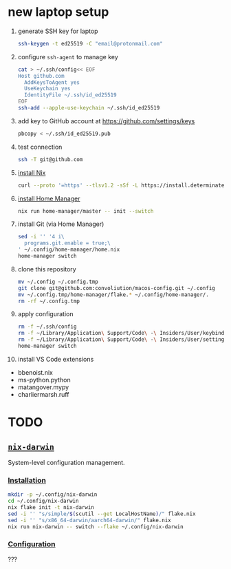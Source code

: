 # new laptop setup

1. generate SSH key for laptop
   ```zsh
   ssh-keygen -t ed25519 -C "email@protonmail.com"
   ```
1. configure `ssh-agent` to manage key
   ```zsh
   cat > ~/.ssh/config<< EOF
   Host github.com
     AddKeysToAgent yes
     UseKeychain yes
     IdentityFile ~/.ssh/id_ed25519
   EOF
   ssh-add --apple-use-keychain ~/.ssh/id_ed25519
   ```
1. add key to GitHub account at https://github.com/settings/keys
   ```zsh
   pbcopy < ~/.ssh/id_ed25519.pub
   ```
1. test connection
   ```zsh
   ssh -T git@github.com
   ```
1. [install Nix](https://zero-to-nix.com/start)
   ```zsh
   curl --proto '=https' --tlsv1.2 -sSf -L https://install.determinate.systems/nix | sh -s -- install
   ```
1. [install Home Manager](https://nix-community.github.io/home-manager/index.xhtml#sec-flakes-standalone)
   ```zsh
   nix run home-manager/master -- init --switch
   ```
1. install Git (via Home Manager)
   ```zsh
   sed -i '' '4 i\
     programs.git.enable = true;\
   ' ~/.config/home-manager/home.nix
   home-manager switch
   ```
1. clone this repository
   ```zsh
   mv ~/.config ~/.config.tmp
   git clone git@github.com:convoliution/macos-config.git ~/.config
   mv ~/.config.tmp/home-manager/flake.* ~/.config/home-manager/.
   rm -rf ~/.config.tmp
   ```
1. apply configuration
   ```zsh
   rm -f ~/.ssh/config
   rm -f ~/Library/Application\ Support/Code\ -\ Insiders/User/keybindings.json
   rm -f ~/Library/Application\ Support/Code\ -\ Insiders/User/settings.json
   home-manager switch
   ```
1. install VS Code extensions
  - bbenoist.nix
  - ms-python.python
  - matangover.mypy
  - charliermarsh.ruff

# TODO

## [`nix-darwin`](https://github.com/LnL7/nix-darwin)

System-level configuration management.

### [Installation](https://github.com/LnL7/nix-darwin?tab=readme-ov-file#flakes)

```zsh
mkdir -p ~/.config/nix-darwin
cd ~/.config/nix-darwin
nix flake init -t nix-darwin
sed -i '' "s/simple/$(scutil --get LocalHostName)/" flake.nix
sed -i '' "s/x86_64-darwin/aarch64-darwin/" flake.nix
nix run nix-darwin -- switch --flake ~/.config/nix-darwin
```

### [Configuration](https://daiderd.com/nix-darwin/manual/index.html)

???
